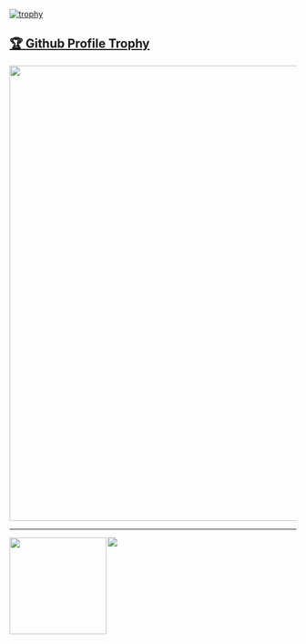 [![trophy](https://github-profile-trophy.vercel.app/?username=sultanamoa&theme=chalk&row=2&column=3&no-bg=true)](https://github.com/sultanamoa/github-profile-trophy)

<a href="https://github.com/sultanamoa/github-profile-trophy"><h2>🏆 Github Profile Trophy</h2></a>
<a href="https://github.com/sultanamoa/github-profile-trophy">
  <img width=800 src="https://github-profile-trophy.vercel.app/?username=sultanamoa&column=8&theme=gruvbox&no-frame=true"/>
</a>

---

<div>
  <img height="170" align="left" src="https://github-readme-stats.vercel.app/api?username=sultanamoa&count_private=true&include_all_commits=true" />
  <img src="https://github-readme-stats.vercel.app/api/top-langs/?username=sultanamoa&layout=compact" />
</div>

<!--

<details>
<summary><b>more detail</b></summary>
  

<h1>Presentation</h1>

<h2>【Unite 2017 Tokyo】バグを殲滅！Unityにおける実践テスト手法</h2>
<a href="https://www.slideshare.net/UnityTechnologiesJapan/unite-2017-tokyounity">
  <img width="450" src="https://user-images.githubusercontent.com/6661165/88907506-ac3e2200-d293-11ea-92f5-31cf2647fbb1.png">
</a>

<h2>FIWARE Global Summit - Integrating Function as a Service (FaaS) Capabilities in FIWARE</h2>
<a href="https://www.slideshare.net/FI-WARE/fiware-global-summit-integrating-function-as-a-service-faas-capabilities-in-fiware">
  <img width="450" src="https://user-images.githubusercontent.com/6661165/88908054-5fa71680-d294-11ea-9e50-0dd57019a7a6.png">
</a>

<h1>Patent</h1>

## 発行国/特許番号  jp/特許第6533963
* ユーザ端末、認証端末、認証方法及び決済プログラム  
(User terminals, authentication terminals, authentication methods and payment programs)

## 発行国/特許番号  jp/特許第6447949  
* 決済システム、決済サーバ、決済方法及び決済プログラム  
(Payment systems, payment servers, payment methods and payment programs)

<h1>Books</h1>

* [Ansible徹底活用ガイド ThinkIT 2016_10/6 (The Complete Guide to Ansible ThinkIT)](https://www.amazon.co.jp/Ansible-%E5%BE%B9%E5%BA%95%E6%B4%BB%E7%94%A8%E3%82%AC%E3%82%A4%E3%83%89-Think-Books-%E5%B9%B3/dp/4844381660/ref=tmm_pap_swatch_0?_encoding=UTF8&qid=&sr=)

<h1>Popular Repository</h1>
                 
[![lazyhub](https://github-readme-stats.vercel.app/api/pin/?username=sultanamoa&repo=covid19-japan-web-api&theme=monokai)](https://github.com/sultanamoa/covid19-japan-web-api)

[![lazyhub](https://github-readme-stats.vercel.app/api/pin/?username=sultanamoa&repo=lazyhub&theme=monokai)](https://github.com/sultanamoa/lazyhub)

[![deno-websocket](https://github-readme-stats.vercel.app/api/pin/?username=sultanamoa&repo=deno-websocket&theme=monokai)](https://github.com/sultanamoa/deno-websokcet)

</details>

-->
